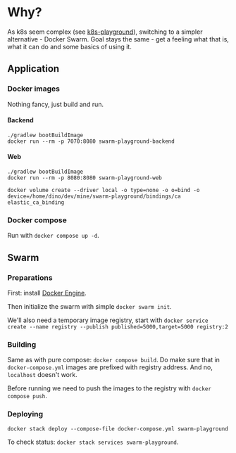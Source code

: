 # Why?

As k8s seem complex (see [k8s-playground](https://github.com/jacekbilski/k8s-playground)), switching to a simpler alternative - Docker Swarm. Goal stays the same - get a feeling what that is, what it can do and some basics of using it.

## Application

### Docker images

Nothing fancy, just build and run.

#### Backend

```shell
./gradlew bootBuildImage
docker run --rm -p 7070:8080 swarm-playground-backend
```

#### Web

```shell
./gradlew bootBuildImage
docker run --rm -p 8080:8080 swarm-playground-web
```

```shell
docker volume create --driver local -o type=none -o o=bind -o device=/home/dino/dev/mine/swarm-playground/bindings/ca elastic_ca_binding
```

### Docker compose

Run with `docker compose up -d`.

## Swarm

### Preparations

First: install [Docker Engine](https://docs.docker.com/engine/install/).

Then initialize the swarm with simple `docker swarm init`.

We'll also need a temporary image registry, start with `docker service create --name registry --publish published=5000,target=5000 registry:2`

### Building

Same as with pure compose: `docker compose build`. Do make sure that in `docker-compose.yml` images are prefixed with registry address. And no, `localhost` doesn't work.

Before running we need to push the images to the registry with `docker compose push`.

### Deploying

`docker stack deploy --compose-file docker-compose.yml swarm-playground`

To check status: `docker stack services swarm-playground`.
